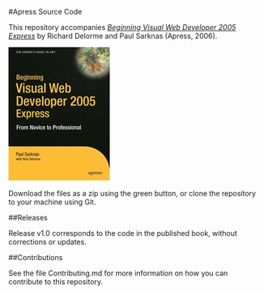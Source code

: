 #Apress Source Code

This repository accompanies [*Beginning Visual Web Developer 2005 Express*](http://www.apress.com/9781590594827) by Richard Delorme and Paul Sarknas (Apress, 2006).

![Cover image](9781590594827.jpg)

Download the files as a zip using the green button, or clone the repository to your machine using Git.

##Releases

Release v1.0 corresponds to the code in the published book, without corrections or updates.

##Contributions

See the file Contributing.md for more information on how you can contribute to this repository.
